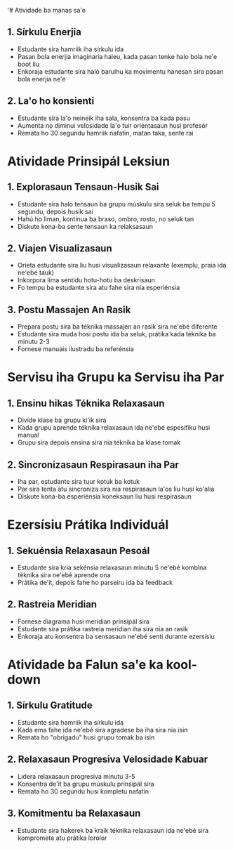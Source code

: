 '# Atividade ba manas sa'e

## 1. Sírkulu Enerjia
- Estudante sira hamriik iha sírkulu ida
- Pasan bola enerjia imaginaria haleu, kada pasan tenke halo bola ne'e boot liu
- Enkoraja estudante sira halo barulhu ka movimentu hanesan sira pasan bola enerjia ne'e

## 2. La'o ho konsienti
- Estudante sira la'o neineik iha sala, konsentra ba kada pasu
- Aumenta no diminui velosidade la'o tuir orientasaun husi profesór
- Remata ho 30 segundu hamriik nafatin, matan taka, sente rai

# Atividade Prinsipál Leksiun

## 1. Explorasaun Tensaun-Husik Sai
- Estudante sira halo tensaun ba grupu múskulu sira seluk ba tempu 5 segundu, depois husik sai
- Hahú ho liman, kontinua ba braso, ombro, rosto, no seluk tan
- Diskute kona-ba sente tensaun ka relaksasaun

## 2. Viajen Visualizasaun
- Orieta estudante sira liu husi visualizasaun relaxante (exemplu, praia ida ne'ebé tauk)
- Inkorpora lima sentidu hotu-hotu ba deskrisaun 
- Fo tempu ba estudante sira atu fahe sira nia esperiénsia

## 3. Postu Massajen An Rasik
- Prepara postu sira ba téknika massajen an rasik sira ne'ebé diferente
- Estudante sira muda hosi postu ida ba seluk, prátika kada téknika ba minutu 2-3
- Fornese manuais ilustradu ba referénsia

# Servisu iha Grupu ka Servisu iha Par

## 1. Ensinu hikas Téknika Relaxasaun
- Divide klase ba grupu ki'ik sira
- Kada grupu aprende téknika relaxasaun ida ne'ebé espesífiku husi manual
- Grupu sira depois ensina sira nia téknika ba klase tomak

## 2. Sincronizasaun Respirasaun iha Par
- Iha par, estudante sira tuur kotuk ba kotuk
- Par sira tenta atu sincroniza sira nia respirasaun la'os liu husi ko'alia
- Diskute kona-ba esperiénsia koneksaun liu husi respirasaun

# Ezersísiu Prátika Individuál

## 1. Sekuénsia Relaxasaun Pesoál
- Estudante sira kria sekénsia relaxasaun minutu 5 ne'ebé kombina téknika sira ne'ebé aprende ona
- Prátika de'it, depois fahe ho parseiru ida ba feedback

## 2. Rastreia Meridian
- Fornese diagrama husi meridian prinsipál sira
- Estudante sira prátika rastreia meridian iha sira nia an rasik
- Enkoraja atu konsentra ba sensasaun ne'ebé senti durante ezersísiu

# Atividade ba Falun sa'e ka kool-down

## 1. Sírkulu Gratitude
- Estudante sira hamriik iha sírkulu ida
- Kada ema fahe ida ne'ebé sira agradese ba iha sira nia isin
- Remata ho "obrigadu" husi grupu tomak ba isin

## 2. Relaxasaun Progresiva Velosidade Kabuar
- Lidera relaxasaun progresiva minutu 3-5
- Konsentra de'it ba grupu múskulu prinsipál sira
- Remata ho 30 segundu husi kompletu nafatin

## 3. Komitmentu ba Relaxasaun
- Estudante sira hakerek ba kraik téknika relaxasaun ida ne'ebé sira kompromete atu prátika lorolor